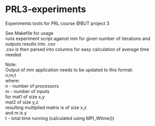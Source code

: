 # PRL3-experiments
Experiments tools for PRL course @BUT project 3  
  
See Makefile for usage  
runs experiment script against mm for given number of iterations and outputs results into .csv  
.csv is then parsed into columns for easy calculation of average time needed  

Note:  
Output of mm application needs to be updated to this format:  
n;m;t  
where:  
n - number of processors  
m - number of inputs  
for mat1 of size x,y  
    mat2 of size y,z   
resulting multiplied matrix is of size x,z  
 and m is y  
t - total time running (calculated using MPI_Wtime())  

 
